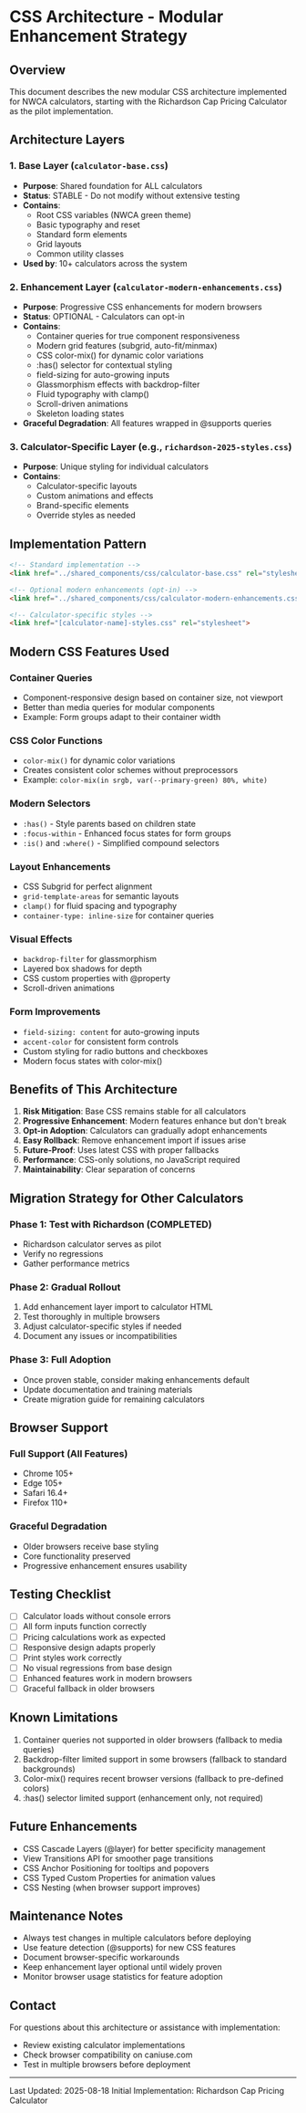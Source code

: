 # CSS Architecture - Modular Enhancement Strategy

## Overview
This document describes the new modular CSS architecture implemented for NWCA calculators, starting with the Richardson Cap Pricing Calculator as the pilot implementation.

## Architecture Layers

### 1. Base Layer (`calculator-base.css`)
- **Purpose**: Shared foundation for ALL calculators
- **Status**: STABLE - Do not modify without extensive testing
- **Contains**: 
  - Root CSS variables (NWCA green theme)
  - Basic typography and reset
  - Standard form elements
  - Grid layouts
  - Common utility classes
- **Used by**: 10+ calculators across the system

### 2. Enhancement Layer (`calculator-modern-enhancements.css`)
- **Purpose**: Progressive CSS enhancements for modern browsers
- **Status**: OPTIONAL - Calculators can opt-in
- **Contains**:
  - Container queries for true component responsiveness
  - Modern grid features (subgrid, auto-fit/minmax)
  - CSS color-mix() for dynamic color variations
  - :has() selector for contextual styling
  - field-sizing for auto-growing inputs
  - Glassmorphism effects with backdrop-filter
  - Fluid typography with clamp()
  - Scroll-driven animations
  - Skeleton loading states
- **Graceful Degradation**: All features wrapped in @supports queries

### 3. Calculator-Specific Layer (e.g., `richardson-2025-styles.css`)
- **Purpose**: Unique styling for individual calculators
- **Contains**:
  - Calculator-specific layouts
  - Custom animations and effects
  - Brand-specific elements
  - Override styles as needed

## Implementation Pattern

```html
<!-- Standard implementation -->
<link href="../shared_components/css/calculator-base.css" rel="stylesheet">

<!-- Optional modern enhancements (opt-in) -->
<link href="../shared_components/css/calculator-modern-enhancements.css" rel="stylesheet">

<!-- Calculator-specific styles -->
<link href="[calculator-name]-styles.css" rel="stylesheet">
```

## Modern CSS Features Used

### Container Queries
- Component-responsive design based on container size, not viewport
- Better than media queries for modular components
- Example: Form groups adapt to their container width

### CSS Color Functions
- `color-mix()` for dynamic color variations
- Creates consistent color schemes without preprocessors
- Example: `color-mix(in srgb, var(--primary-green) 80%, white)`

### Modern Selectors
- `:has()` - Style parents based on children state
- `:focus-within` - Enhanced focus states for form groups
- `:is()` and `:where()` - Simplified compound selectors

### Layout Enhancements
- CSS Subgrid for perfect alignment
- `grid-template-areas` for semantic layouts
- `clamp()` for fluid spacing and typography
- `container-type: inline-size` for container queries

### Visual Effects
- `backdrop-filter` for glassmorphism
- Layered box shadows for depth
- CSS custom properties with @property
- Scroll-driven animations

### Form Improvements
- `field-sizing: content` for auto-growing inputs
- `accent-color` for consistent form controls
- Custom styling for radio buttons and checkboxes
- Modern focus states with color-mix()

## Benefits of This Architecture

1. **Risk Mitigation**: Base CSS remains stable for all calculators
2. **Progressive Enhancement**: Modern features enhance but don't break
3. **Opt-in Adoption**: Calculators can gradually adopt enhancements
4. **Easy Rollback**: Remove enhancement import if issues arise
5. **Future-Proof**: Uses latest CSS with proper fallbacks
6. **Performance**: CSS-only solutions, no JavaScript required
7. **Maintainability**: Clear separation of concerns

## Migration Strategy for Other Calculators

### Phase 1: Test with Richardson (COMPLETED)
- Richardson calculator serves as pilot
- Verify no regressions
- Gather performance metrics

### Phase 2: Gradual Rollout
1. Add enhancement layer import to calculator HTML
2. Test thoroughly in multiple browsers
3. Adjust calculator-specific styles if needed
4. Document any issues or incompatibilities

### Phase 3: Full Adoption
- Once proven stable, consider making enhancements default
- Update documentation and training materials
- Create migration guide for remaining calculators

## Browser Support

### Full Support (All Features)
- Chrome 105+
- Edge 105+
- Safari 16.4+
- Firefox 110+

### Graceful Degradation
- Older browsers receive base styling
- Core functionality preserved
- Progressive enhancement ensures usability

## Testing Checklist

- [ ] Calculator loads without console errors
- [ ] All form inputs function correctly
- [ ] Pricing calculations work as expected
- [ ] Responsive design adapts properly
- [ ] Print styles work correctly
- [ ] No visual regressions from base design
- [ ] Enhanced features work in modern browsers
- [ ] Graceful fallback in older browsers

## Known Limitations

1. Container queries not supported in older browsers (fallback to media queries)
2. Backdrop-filter limited support in some browsers (fallback to standard backgrounds)
3. Color-mix() requires recent browser versions (fallback to pre-defined colors)
4. :has() selector limited support (enhancement only, not required)

## Future Enhancements

- CSS Cascade Layers (@layer) for better specificity management
- View Transitions API for smoother page transitions
- CSS Anchor Positioning for tooltips and popovers
- CSS Typed Custom Properties for animation values
- CSS Nesting (when browser support improves)

## Maintenance Notes

- Always test changes in multiple calculators before deploying
- Use feature detection (@supports) for new CSS features
- Document browser-specific workarounds
- Keep enhancement layer optional until widely proven
- Monitor browser usage statistics for feature adoption

## Contact

For questions about this architecture or assistance with implementation:
- Review existing calculator implementations
- Check browser compatibility on caniuse.com
- Test in multiple browsers before deployment

---

Last Updated: 2025-08-18
Initial Implementation: Richardson Cap Pricing Calculator